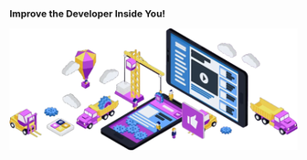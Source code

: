 ### Improve the Developer Inside You!

[![DevInsideYou](resources/showcase.webp)](https://devinsideyou.com "DevInsideYou")
